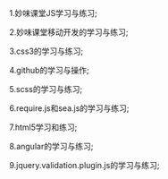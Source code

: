 ﻿1.妙味课堂JS学习与练习;

2.妙味课堂移动开发的学习与练习;

3.css3的学习与练习;

4.github的学习与操作;

5.scss的学习与练习;

6.require.js和sea.js的学习与练习;

7.html5学习和练习;

8.angular的学习与练习;

9.jquery.validation.plugin.js的学习与练习;